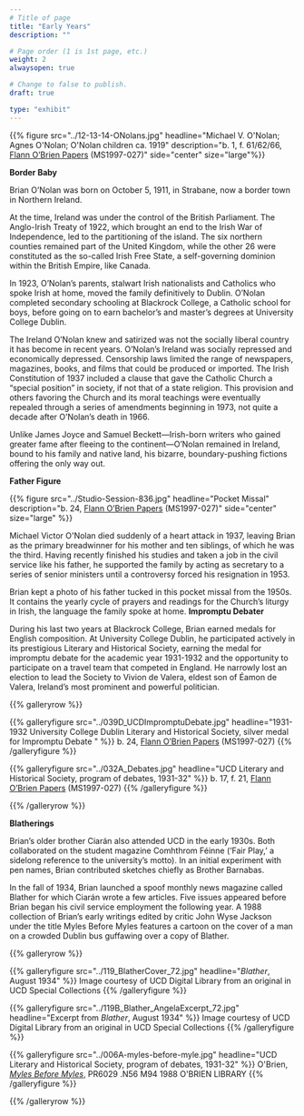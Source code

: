 ```yaml
---
# Title of page
title: "Early Years"
description: ""

# Page order (1 is 1st page, etc.)
weight: 2
alwaysopen: true

# Change to false to publish.
draft: true

type: "exhibit"
---
```


{{% figure src="../12-13-14-ONolans.jpg"
           headline="Michael V. O'Nolan; Agnes O'Nolan; O'Nolan children ca. 1919" 
           description="b. 1, f. 61/62/66, [Flann O’Brien Papers](https://bc-primo.hosted.exlibrisgroup.com/primo-explore/fulldisplay?docid=ALMA-BC21332671220001021&context=L&vid=bclib_new&search_scope=bcl&tab=bcl_only&lang=en_US) (MS1997-027)" 
           side="center" size="large"%}}
		   
**Border Baby**

Brian O’Nolan was born on October 5, 1911, in Strabane, now a border town in Northern Ireland. 

At the time, Ireland was under the control of the British Parliament. The Anglo-Irish Treaty of 1922, which brought an end to the Irish War of Independence, led to the partitioning of the island. The six northern counties remained part of the United Kingdom, while the other 26 were constituted as the so-called Irish Free State, a self-governing dominion within the British Empire, like Canada.

In 1923, O’Nolan’s parents, stalwart Irish nationalists and Catholics who spoke Irish at home, moved the family definitively to Dublin. O’Nolan completed secondary schooling at Blackrock College, a Catholic school for boys, before going on to earn bachelor’s and master’s degrees at University College Dublin.

The Ireland O’Nolan knew and satirized was not the socially liberal country it has become in recent years. O’Nolan’s Ireland was socially repressed and economically depressed. Censorship laws limited the range of newspapers, magazines, books, and films that could be produced or imported. The Irish Constitution of 1937 included a clause that gave the Catholic Church a “special position” in society, if not that of a state religion. This provision and others favoring the Church and its moral teachings were eventually repealed through a series of amendments beginning in 1973, not quite a decade after O’Nolan’s death in 1966.

Unlike James Joyce and Samuel Beckett—Irish-born writers who gained greater fame after fleeing to the continent—O’Nolan remained in Ireland, bound to his family and native land, his bizarre, boundary-pushing fictions offering the only way out.

**Father Figure**

{{% figure src="../Studio-Session-836.jpg" headline="Pocket Missal" 
description="b. 24, [Flann O’Brien Papers](https://bc-primo.hosted.exlibrisgroup.com/primo-explore/fulldisplay?docid=ALMA-BC21332671220001021&context=L&vid=bclib_new&search_scope=bcl&tab=bcl_only&lang=en_US) (MS1997-027)" side="center" size="large" %}}

Michael Victor O'Nolan died suddenly of a heart attack in 1937, leaving Brian as the primary breadwinner for his mother and ten siblings, of which he was the third. Having recently finished his studies and taken a job in the civil service like his father, he supported the family by acting as secretary to a series of senior ministers until a controversy forced his resignation in 1953.

Brian kept a photo of his father tucked in this pocket missal from the 1950s. It contains the yearly cycle of prayers and readings for the Church’s liturgy in Irish, the language the family spoke at home.
**Impromptu Debater**

During his last two years at Blackrock College, Brian earned medals for English composition. At University College Dublin, he participated actively in its prestigious Literary and Historical Society, earning the medal for impromptu debate for the academic year 1931-1932 and the opportunity to participate on a travel team that competed in England. He narrowly lost an election to lead the Society to Vivion de Valera, eldest son of Éamon de Valera, Ireland’s most prominent and powerful politician.

{{% galleryrow %}}

{{% galleryfigure src="../039D_UCDImpromptuDebate.jpg" headline="1931-1932 University College Dublin Literary and Historical Society, silver medal for Impromptu Debate " %}}
b. 24, [Flann O’Brien Papers](https://bc-primo.hosted.exlibrisgroup.com/primo-explore/fulldisplay?docid=ALMA-BC21332671220001021&context=L&vid=bclib_new&search_scope=bcl&tab=bcl_only&lang=en_US) (MS1997-027)
{{% /galleryfigure %}}

{{% galleryfigure src="../032A_Debates.jpg" headline="UCD Literary and Historical Society, program of debates, 1931-32" %}}
b. 17, f. 21, [Flann O’Brien Papers](https://bc-primo.hosted.exlibrisgroup.com/primo-explore/fulldisplay?docid=ALMA-BC21332671220001021&context=L&vid=bclib_new&search_scope=bcl&tab=bcl_only&lang=en_US) (MS1997-027)
{{% /galleryfigure %}}

{{% /galleryrow %}}

**Blatherings**

Brian’s older brother Ciarán also attended UCD in the early 1930s. Both collaborated on the student magazine Comhthrom Féinne (‘Fair Play,’ a sidelong reference to the university’s motto). In an initial experiment with pen names, Brian contributed sketches chiefly as Brother Barnabas.

In the fall of 1934, Brian launched a spoof monthly news magazine called Blather for which Ciarán wrote a few articles. Five issues appeared before Brian began his civil service employment the following year. A 1988 collection of Brian’s early writings edited by critic John Wyse Jackson under the title Myles Before Myles features a cartoon on the cover of a man on a crowded Dublin bus guffawing over a copy of Blather.

{{% galleryrow %}}

{{% galleryfigure src="../119_BlatherCover_72.jpg" headline="*Blather*, August 1934" %}}
Image courtesy of UCD Digital Library from an original in UCD Special Collections
{{% /galleryfigure %}}

{{% galleryfigure src="../119B_Blather_AngelaExcerpt_72.jpg" headline="Excerpt from *Blather*, August 1934" %}}
Image courtesy of UCD Digital Library from an original in UCD Special Collections
{{% /galleryfigure %}}

{{% galleryfigure src="../006A-myles-before-myle.jpg" headline="UCD Literary and Historical Society, program of debates, 1931-32" %}}
O'Brien, [*Myles Before Myles*](https://bc-primo.hosted.exlibrisgroup.com/primo-explore/fulldisplay?docid=ALMA-BC21347986660001021&context=L&vid=bclib_new&search_scope=bcl&tab=bcl_only&lang=en_US), PR6029 .N56 M94 1988 O'BRIEN LIBRARY
{{% /galleryfigure %}}

{{% /galleryrow %}}


